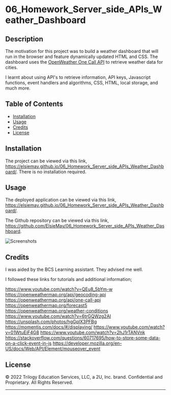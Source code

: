 # 06_Homework_Server_side_APIs_Weather_Dashboard

## Description

The motivation for this project was to build a weather dashboard that will run in the browser and feature dynamically updated HTML and CSS. The dashboard uses the [OpenWeather One Call API](https://openweathermap.org/api/one-call-api) to retrieve weather data for cities.

I learnt about using API's to retrieve information, API keys, Javascript functions, event handlers and algorithms, CSS, HTML, local storage, and much more.

## Table of Contents

- [Installation](#installation)
- [Usage](#usage)
- [Credits](#credits)
- [License](#license)

## Installation

The project can be viewed via this link, https://elsiemay.github.io/06_Homework_Server_side_APIs_Weather_Dashboard/. There is no installation required.

## Usage

The deployed application can be viewed via this link, https://elsiemay.github.io/06_Homework_Server_side_APIs_Weather_Dashboard/.

The Github repository can be viewed via this link, https://github.com/ElsieMay/06_Homework_Server_side_APIs_Weather_Dashboard.

![Screenshots](https://github.com/ElsieMay/06_Homework_Server_side_APIs_Weather_Dashboard/blob/main/assets/images/Screen%20Shot%202022-03-31%20at%2010.53.13%20pm.png)

## Credits

I was aided by the BCS Learning assistant. They advised me well.

I followed these links for tutorials and additional information;

https://www.youtube.com/watch?v=QEu8_5bYm-w
https://openweathermap.org/api/geocoding-api
https://openweathermap.org/api/one-call-api
https://openweathermap.org/forecast5
https://openweathermap.org/weather-conditions
https://www.youtube.com/watch?v=6trGQWzg2AI
https://unsplash.com/photos/hgGplX3PFBg
https://momentjs.com/docs/#/displaying/
https://www.youtube.com/watch?v=01WtuEiF4G8
https://www.youtube.com/watch?v=2hJ1rTANVnk
https://stackoverflow.com/questions/60717695/how-to-store-some-data-on-a-click-event-in-js
https://developer.mozilla.org/en-US/docs/Web/API/Element/mouseover_event

## License

© 2022 Trilogy Education Services, LLC, a 2U, Inc. brand. Confidential and Proprietary. All Rights Reserved.

---
